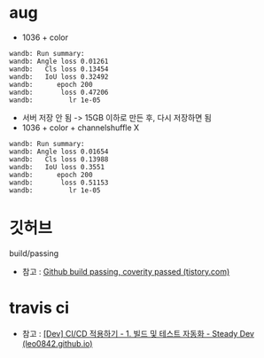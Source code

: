 # aug

- 1036 + color

```
wandb: Run summary:
wandb: Angle loss 0.01261
wandb:   Cls loss 0.13454
wandb:   IoU loss 0.32492
wandb:      epoch 200
wandb:       loss 0.47206
wandb:         lr 1e-05
```

- 서버 저장 안 됨 -> 15GB 이하로 만든 후, 다시 저장하면 됨
- 1036 + color + channelshuffle X

```
wandb: Run summary:
wandb: Angle loss 0.01654
wandb:   Cls loss 0.13988
wandb:   IoU loss 0.3551
wandb:      epoch 200
wandb:       loss 0.51153
wandb:         lr 1e-05
```

# 깃허브

build/passing

- 참고 : [Github build passing, coverity passed (tistory.com)](https://ahdelron.tistory.com/52)

# travis ci

- 참고 : [[Dev] CI/CD 적용하기 - 1. 빌드 및 테스트 자동화 - Steady Dev (leo0842.github.io)](https://leo0842.github.io/travis/CI-CD/)
